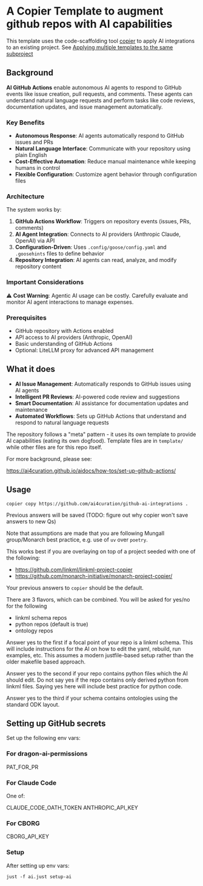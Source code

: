 # A Copier Template to augment github repos with AI capabilities

This template uses the code-scaffolding tool [copier](https://copier.readthedocs.io/) to apply AI integrations to an existing project.
See [Applying multiple templates to the same subproject](https://copier.readthedocs.io/en/stable/configuring/#applying-multiple-templates-to-the-same-subproject)

## Background

**AI GitHub Actions** enable autonomous AI agents to respond to GitHub events like issue creation, pull requests, and comments. These agents can understand natural language requests and perform tasks like code reviews, documentation updates, and issue management automatically.

### Key Benefits
- **Autonomous Response**: AI agents automatically respond to GitHub issues and PRs
- **Natural Language Interface**: Communicate with your repository using plain English
- **Cost-Effective Automation**: Reduce manual maintenance while keeping humans in control
- **Flexible Configuration**: Customize agent behavior through configuration files

### Architecture
The system works by:
1. **GitHub Actions Workflow**: Triggers on repository events (issues, PRs, comments)
2. **AI Agent Integration**: Connects to AI providers (Anthropic Claude, OpenAI) via API
3. **Configuration-Driven**: Uses `.config/goose/config.yaml` and `.goosehints` files to define behavior
4. **Repository Integration**: AI agents can read, analyze, and modify repository content

### Important Considerations
⚠️ **Cost Warning**: Agentic AI usage can be costly. Carefully evaluate and monitor AI agent interactions to manage expenses.

### Prerequisites
- GitHub repository with Actions enabled
- API access to AI providers (Anthropic, OpenAI)
- Basic understanding of GitHub Actions
- Optional: LiteLLM proxy for advanced API management

## What it does

- **AI Issue Management**: Automatically responds to GitHub issues using AI agents
- **Intelligent PR Reviews**: AI-powered code review and suggestions  
- **Smart Documentation**: AI assistance for documentation updates and maintenance
- **Automated Workflows**: Sets up GitHub Actions that understand and respond to natural language requests

The repository follows a "meta" pattern - it uses its own template to provide AI capabilities (eating its own dogfood). Template files are in `template/` while other files are for this repo itself.

For more background, please see:

<https://ai4curation.github.io/aidocs/how-tos/set-up-github-actions/>

## Usage

`copier copy https://github.com/ai4curation/github-ai-integrations .`

Previous answers will be saved (TODO: figure out why copier won't save answers to new Qs)

Note that assumptions are made that you are following Mungall group/Monarch best practice, e.g. use of `uv` over `poetry`.

This works best if you are overlaying on top of a project seeded with one of the following:

- <https://github.com/linkml/linkml-project-copier>
- <https://github.com/monarch-initiative/monarch-project-copier/>

Your previous answers to `copier` should be the default.

There are 3 flavors, which can be combined. You will be asked for yes/no for the following

- linkml schema repos
- python repos (default is true)
- ontology repos

Answer yes to the first if a focal point of your repo is a linkml schema. This will include
instructions for the AI on how to edit the yaml, rebuild, run examples, etc. This assumes
a modern justfile-based setup rather than the older makefile based approach.

Answer yes to the second if your repo contains python files which the AI should edit. Do not say
yes if the repo contains only derived python from linkml files. Saying yes here will include
best practice for python code.

Answer yes to the third if your schema contains ontologies using the standard ODK layout.

## Setting up GitHub secrets

Set up the following env vars:

### For dragon-ai-permissions

PAT_FOR_PR

### For Claude Code

One of:

CLAUDE_CODE_OATH_TOKEN
ANTHROPIC_API_KEY

### For CBORG

CBORG_API_KEY

### Setup

After setting up env vars:

`just -f ai.just setup-ai`
